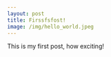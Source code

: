 ```yaml
---
layout: post
title: Firssfsfost!
image: /img/hello_world.jpeg
---
```


This is my first post, how exciting!
